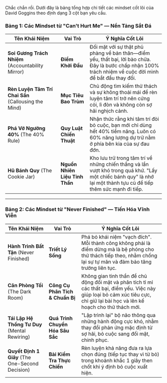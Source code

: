 Chắc chắn rồi. Dưới đây là bảng tổng hợp chi tiết các mindset cốt lõi của David Goggins theo định dạng 3 cột bạn yêu cầu.

### **Bảng 1: Các Mindset từ "Can't Hurt Me" — Nền Tảng Sắt Đá**

| Tên Khái Niệm                                        | Vai Trò                        | Ý Nghĩa Cốt Lõi                                                                                                                                                   |
| ---------------------------------------------------- | ------------------------------ | ----------------------------------------------------------------------------------------------------------------------------------------------------------------- |
| **Soi Gương Trách Nhiệm** (Accountability Mirror)    | **Điểm Khởi Đầu**              | Đối mặt với sự thật phũ phàng về bản thân—điểm yếu, thất bại, lời bào chữa. Đây là bước chấp nhận 100% trách nhiệm về cuộc đời mình để bắt đầu thay đổi.          |
| **Rèn Luyện Tâm Trí Chai Sần** (Callousing the Mind) | **Mục Tiêu Bao Trùm**          | Chủ động tìm kiếm thử thách và sự không thoải mái để rèn luyện tâm trí trở nên cứng cỏi, lì đòn và không còn sợ hãi nghịch cảnh.                                  |
| **Phá Vỡ Ngưỡng 40%** (The 40% Rule)                 | **Quy Luật Chiến Thuật**       | Nhận thức rằng khi tâm trí đòi bỏ cuộc, bạn mới chỉ dùng hết 40% tiềm năng. Luôn có 60% năng lượng dự trữ nằm ở phía bên kia của sự đau đớn.                      |
| **Hũ Bánh Quy** (The Cookie Jar)                     | **Nguồn Nhiên Liệu Tinh Thần** | Kho lưu trữ trong tâm trí về những chiến thắng và lần vượt khó trong quá khứ. "Lấy một chiếc bánh quy" là nhớ lại một thành tựu cũ để tiếp thêm sức mạnh đi tiếp. |

---

### **Bảng 2: Các Mindset từ "Never Finished" — Tiến Hóa Vĩnh Viễn**

| Tên Khái Niệm                                   | Vai Trò                          | Ý Nghĩa Cốt Lõi                                                                                                                                                                    |
| ----------------------------------------------- | -------------------------------- | ---------------------------------------------------------------------------------------------------------------------------------------------------------------------------------- |
| **Hành Trình Bất Tận** (Never Finished)         | **Triết Lý Sống**                | Phá bỏ khái niệm "vạch đích". Mỗi thành công không phải là điểm dừng mà là bệ phóng cho thử thách tiếp theo, nhằm chống lại sự tự mãn và đảm bảo tăng trưởng liên tục.             |
| **Căn Phòng Tối** (The Dark Room)               | **Công Cụ Phân Tích & Chuẩn Bị** | Không gian tinh thần để chủ động đối mặt và phân tích tỉ mỉ các thất bại, điểm yếu. Việc này giúp loại bỏ cảm xúc tiêu cực, chỉ giữ lại bài học và lên kế hoạch cho thử thách mới. |
| **Tái Lập Hệ Thống Tư Duy** (Mental Rewiring)   | **Quá Trình Chuyển Hóa Sâu Sắc** | "Lập trình lại" bộ não thông qua những hành động cực khó, nhằm thay đổi phản ứng mặc định từ sợ hãi, bỏ cuộc sang đối mặt, chinh phục.                                             |
| **Quyết Định 1 Giây** (The One-Second Decision) | **Bài Kiểm Tra Thực Chiến**      | Rèn luyện khả năng đưa ra lựa chọn đúng (tiếp tục thay vì từ bỏ) trong khoảnh khắc 1 giây then chốt khi ý định bỏ cuộc xuất hiện.                                                  |